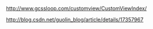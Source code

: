 http://www.gcssloop.com/customview/CustomViewIndex/

http://blog.csdn.net/guolin_blog/article/details/17357967